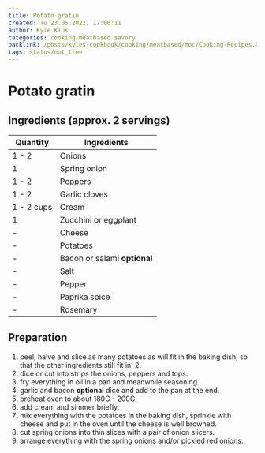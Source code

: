 ```yaml
---
title: Potato gratin
created: Tu 23.05.2022, 17:06:11
author: Kyle Klus
categories: cooking meatbased savory
backlink: /posts/kyles-cookbook/cooking/meatbased/moc/Cooking-Recipes.html
tags: status/not_tree
---
```


# Potato gratin

## Ingredients (approx. 2 servings)

| Quantity | Ingredients |
| ---------------- | ------------------------------ |
| 1 - 2 | Onions |
| 1 | Spring onion |
| 1 - 2 | Peppers |
| 1 - 2 | Garlic cloves |
| 1 - 2 cups | Cream |
| 1 | Zucchini or eggplant |
| - | Cheese |
| - | Potatoes |
| - | Bacon or salami **optional** |
| - | Salt |
| - | Pepper |
| - | Paprika spice |
| - | Rosemary |

## Preparation

1. peel, halve and slice as many potatoes as will fit in the baking dish, so that the other ingredients still fit in. 2.
2. dice or cut into strips the onions, peppers and tops.
3. fry everything in oil in a pan and meanwhile seasoning.
4. garlic and bacon **optional** dice and add to the pan at the end.
5. preheat oven to about 180C - 200C.
6. add cream and simmer briefly.
7. mix everything with the potatoes in the baking dish, sprinkle with cheese and put in the oven until the cheese is well browned.
8. cut spring onions into thin slices with a pair of onion slicers.
9. arrange everything with the spring onions and/or pickled red onions.
